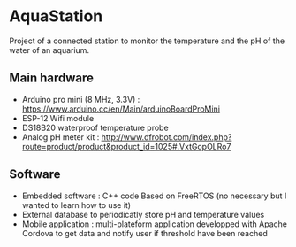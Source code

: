 # AquaStation
Project of a connected station to monitor the temperature and the pH of the water of an aquarium.

## Main hardware
* Arduino pro mini (8 MHz, 3.3V) : https://www.arduino.cc/en/Main/arduinoBoardProMini
* ESP-12 Wifi module
* DS18B20 waterproof temperature probe
* Analog pH meter kit : http://www.dfrobot.com/index.php?route=product/product&product_id=1025#.VxtGopOLRo7

## Software
* Embedded software : C++ code Based on FreeRTOS (no necessary but I wanted to learn how to use it)
* External database to periodicatly store pH and temperature values
* Mobile application : multi-plateform application developped with Apache Cordova to get data and notify user if threshold have been reached
